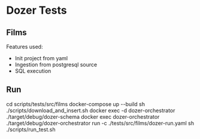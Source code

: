 # Dozer Tests

## Films

Features used:
- Init project from yaml
- Ingestion from postgresql source
- SQL execution

## Run

cd scripts/tests/src/films
docker-compose up --build
sh ./scripts/download_and_insert.sh
docker exec -d dozer-orchestrator ./target/debug/dozer-schema
docker exec dozer-orchestrator ./target/debug/dozer-orchestrator run -c ./tests/src/films/dozer-run.yaml
sh ./scripts/run_test.sh
